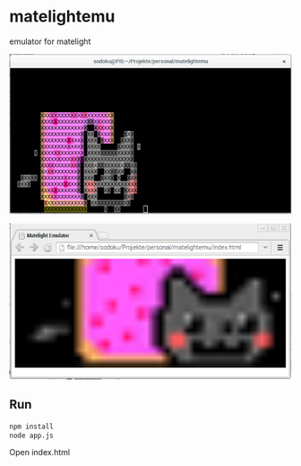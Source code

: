 matelightemu
============

emulator for matelight

![Terminal](/screenshots/matelightemu_terminal.png "Terminal")

![Browser](/screenshots/matelightemu_browser.png "Browser")


Run
---


```
npm install
node app.js
```

Open index.html
